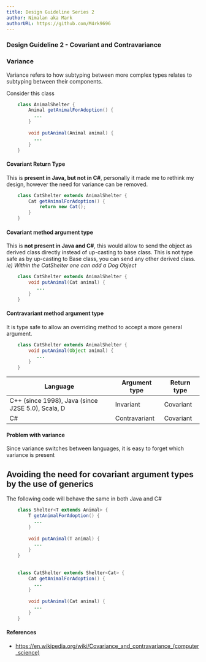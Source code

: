 ```yaml
---
title: Design Guideline Series 2
author: Nimalan aka Mark
authorURL: https://github.com/M4rk9696
---
```


### Design Guideline 2 - Covariant and Contravariance

<!-- truncate -->

### Variance

Variance refers to how subtyping between more complex types relates to subtyping between their components.

Consider this class

```java
	class AnimalShelter {
        Animal getAnimalForAdoption() {
          ...
        }
    
        void putAnimal(Animal animal) {
          ...
        }
    }
```

#### Covariant Return Type

This is **present in Java, but not in C#**, personally it made me to rethink my design, however the need for
variance can be removed.

```java
	class CatShelter extends AnimalShelter {
        Cat getAnimalForAdoption() {
    	    return new Cat();
        }
    }
```

#### Covariant method argument type

This is **not present in Java and C#**, this would allow to send the object as derived class directly instead of 
up-casting to base class. This is not type safe as by up-casting to Base class, you can send any other derived class.
*ie) Within the CatShelter one can add a Dog Object*

```java
	class CatShelter extends AnimalShelter {
        void putAnimal(Cat animal) {
           ...
        }
    }
```

#### Contravariant method argument type

It is type safe to allow an overriding method to accept a more general argument.

```java
	class CatShelter extends AnimalShelter {
        void putAnimal(Object animal) {
           ...
        }
    }
```

| Language                                          | Argument type | Return type |
|---------------------------------------------------|---------------|-------------|
| C++ (since 1998), Java (since J2SE 5.0), Scala, D | Invariant     | Covariant   |
| C#	                                            | Contravariant	| Covariant   |

#### Problem with variance

Since variance switches between languages, it is easy to forget which variance is present

## Avoiding the need for covariant argument types by the use of generics

The following code will behave the same in both Java and C#

```java
	class Shelter<T extends Animal> {
        T getAnimalForAdoption() {
          ...
        }
    
        void putAnimal(T animal) {
          ...
        }
    }
    
    
    class CatShelter extends Shelter<Cat> {
        Cat getAnimalForAdoption() {
          ...
        }
    
        void putAnimal(Cat animal) {
          ...
        }
    }

```

#### References
- https://en.wikipedia.org/wiki/Covariance_and_contravariance_(computer_science)
